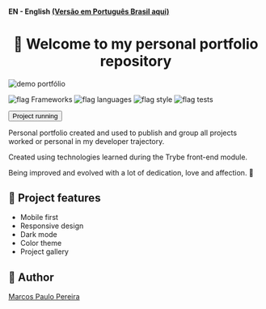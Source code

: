 #### EN - English [(Versão em Português Brasil aqui)](https://github.com/m4rcos-dev/m4rcos-dev.github.io/blob/main/README_pt-br.md)

<h1 align='center'> 🎉 Welcome to my personal portfolio repository </h1>

![demo portfólio](demo-portf%C3%B3lio.gif)

![flag Frameworks](https://img.shields.io/badge/Frameworks-React%20%7C%20Redux%20%7C%20Material--UI-informational)
![flag languages](https://img.shields.io/badge/Languages-JavaScript%20-yellow)
![flag style](https://img.shields.io/badge/Style-CSS3%20%7C%20Matrial--UI%20-9cf)
![flag tests](https://img.shields.io/badge/Tests-Jest%20%7C%20RTL-green)

<a href='https://m4rcos-dev.github.io/'><button>Project running</button></a>

<p>Personal portfolio created and used to publish and group all projects worked or personal in my developer trajectory.</p>
<p>Created using technologies learned during the Trybe front-end module.</p>
<p>Being improved and evolved with a lot of dedication, love and affection. 💚</p>

## 🔨 Project features

<ul>
<li>Mobile first</li>
<li>Responsive design</li>
<li>Dark mode</li>
<li>Color theme</li>
<li>Project gallery</li>
</ul>

## 🧔 Author

<div class="badge-base LI-profile-badge" data-locale="pt_BR" data-size="medium" data-theme="dark" data-type="VERTICAL" data-vanity="dev-marcospaulo" data-version="v1"><a class="badge-base__link LI-simple-link" href="https://br.linkedin.com/in/dev-marcospaulo?trk=profile-badge">Marcos Paulo Pereira</a></div>

